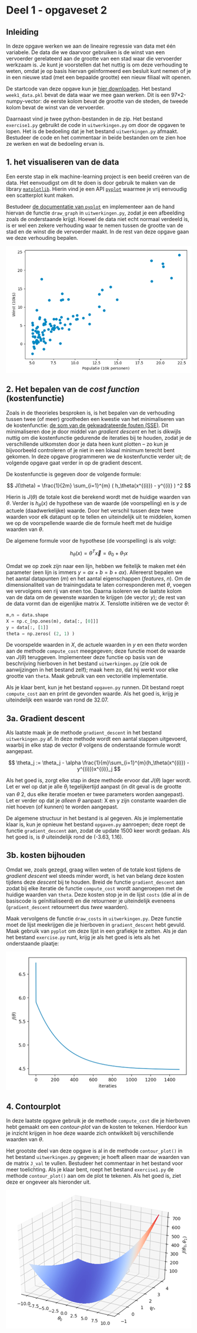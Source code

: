 # Deel 1 - opgaveset 2

## Inleiding
In deze opgave werken we aan de lineaire regressie van data met één variabele. De data die we daarvoor gebruiken is de winst van een vervoerder gerelateerd aan de grootte van een stad waar die vervoerder werkzaam is. Je kunt je voorstellen dat het nuttig is om deze verhouding te weten, omdat je op basis hiervan geïnformeerd een besluit kunt nemen of je in een nieuwe stad (met een bepaalde grootte) een nieuw filiaal wilt openen.

De startcode van deze opgave kun je [hier downloaden](../files/startcode_deel1-set2.zip). Het bestand `week1_data.pkl` bevat de data waar we mee gaan werken. Dit is een 97×2-numpy-vector: de eerste kolom bevat de grootte van de steden, de tweede kolom bevat de winst van de vervoerder.

Daarnaast vind je twee python-bestanden in de zip. Het bestand `exercise1.py` gebruikt de code in `uitwerkingen.py` om door de opgaven te lopen. Het is de bedoeling dat je het bestand `uitwerkingen.py` afmaakt. Bestudeer de code en het commentaar in beide bestanden om te zien hoe ze werken en wat de bedoeling ervan is.

## 1. het visualiseren van de data

Een eerste stap in elk machine-learning project is een beeld creëren van de data. Het eenvoudigst om dit te doen is door gebruik te maken van de library [`matplotlib`](https://matplotlib.org/). Hierin vind je een API [`pyplot`](https://matplotlib.org/stable/api/_as_gen/matplotlib.pyplot.html?highlight=pyplot#module-matplotlib.pyplot) waarmee je vrij eenvoudig een scatterplot kunt maken.

Bestudeer [de documentatie van `pyplot`](https://matplotlib.org/stable/api/_as_gen/matplotlib.pyplot.html?highlight=pyplot#module-matplotlib.pyplot) en implementeer aan de hand hiervan de functie `draw_graph` in `uitwerkingen.py`, zodat je een afbeelding zoals de onderstaande krijgt. Hoewel de data niet echt normaal verdeeld is, is er wel een zekere verhouding waar te nemen tussen de grootte van de stad en de winst die de vervoerder maakt. In de rest van deze opgave gaan we deze verhouding bepalen.

![Scatterplot van de data](../imgs/scatter.png)

## 2. Het bepalen van de *cost function* (kostenfunctie)

Zoals in de theorieles besproken is, is het bepalen van de verhouding tussen twee (of meer) grootheden een kwestie van het minimaliseren van de kostenfunctie: [de som van de gekwadrateerde fouten (SSE)](https://en.wikipedia.org/wiki/Residual_sum_of_squares). Dit minimaliseren doe je door middel van _gradient descent_ en het is dikwijls nuttig om die kostenfunctie gedurende de iteraties bij te houden, zodat je de verschillende uitkomsten door je data heen kunt plotten – zo kun je bijvoorbeeld controleren of je niet in een lokaal minimum terecht bent gekomen. In deze opgave programmeren we de kostenfunctie verder uit; de volgende opgave gaat verder in op de gradient descent.

De kostenfunctie is gegeven door de volgende formule:

$$
 J(\theta) = \frac{1}{2m} \sum_{i=1}^{m} ( h_\theta(x^{(i)}) - y^{(i)} ) ^2
$$

Hierin is $J(\theta)$ de totale kost die berekend wordt met de huidige waarden van $\theta$. Verder is $h_{\theta}(x)$ de hypothese van de waarde (de voorspelling) en is $y$ de actuele (daadwerkelijke) waarde. Door het verschil tussen deze twee waarden voor elk datapunt op te tellen en uiteindelijk uit te middelen, komen we op de voorspellende waarde die de formule heeft met de huidige waarden van $\theta$.

De algemene formule voor de hypothese (de voorspelling) is als volgt: 

$$
h_\theta(x) = \theta^T\vec{x} = \theta_0 + \theta_1x 
$$

Omdat we op zoek zijn naar een lijn, hebben we feitelijk te maken met één parameter (een lijn is immers $y=ax + b = b + ax$). Allereerst bepalen we het aantal datapunten ($m$) en het aantal eigenschappen (*features*, $n$). Om de dimensionaliteit van de trainingsdata te laten corresponderen met $\theta$, voegen we vervolgens een rij van enen toe. Daarna isoleren we de laatste kolom van de data om de gewenste waarden te krijgen (de vector $y$); de rest van de data vormt dan de eigenlijke matrix $X$. Tenslotte initiëren we de vector $\theta$:

```python
m,n = data.shape
X = np.c_[np.ones(m), data[:, [0]]]
y = data[:, [1]]
theta = np.zeros( (2, 1) )
```

De voorspelde waarden in $X$, de actuele waarden in $y$ en een $theta$ worden aan de methode `compute_cost` meegegeven; deze functie moet de waarde van $J(\theta)$ teruggeven. Implementeer deze functie op basis van de beschrijving hierboven in het bestand `uitwerkingen.py` (zie ook de aanwijzingen in het bestand zelf); maak hem zo, dat hij werkt voor elke grootte van `theta`. Maak gebruik van een vectoriële implementatie.

Als je klaar bent, kun je het bestand `opgaven.py` runnen. Dit bestand roept `compute_cost` aan en print de gevonden waarde. Als het goed is, krijg je uiteindelijk een waarde van rond de 32.07.

## 3a. Gradient descent
Als laatste maak je de methode `gradient_descent` in het bestand `uitwerkingen.py` af. In deze methode wordt een aantal stappen uitgevoerd, waarbij in elke stap de vector $\theta$ volgens de onderstaande formule wordt aangepast.

$$
\theta_j := \theta_j - \alpha \frac{1}{m}\sum_{i=1}^{m}(h_\theta(x^{(i)}) - y^{(i)})x^{(i)}_j
$$

Als het goed is, zorgt elke stap in deze methode ervoor dat $J(\theta)$ lager wordt. Let er wel op dat je alle $\theta_j$ tegelijkertijd aanpast (in dit geval is de grootte van $\theta$ 2, dus elke iteratie moeten er twee parameters worden aangepast). Let er verder op dat je *alleen* $\theta$ aanpast: X en y zijn constante waarden die niet hoeven (of kunnen) te worden aangepast.

De algemene structuur in het bestand is al gegeven. Als je implementatie klaar is, kun je opnieuw het bestand `opgaven.py` aanroepen; deze roept de functie `gradient_descent` aan, zodat de update 1500 keer wordt gedaan. Als het goed is, is $\theta$ uiteindelijk rond de (-3.63, 1.16).

## 3b. kosten bijhouden

Omdat we, zoals gezegd, graag willen weten of de totale kost tijdens de *gradient descent* wel steeds minder wordt, is het van belang deze kosten tijdens deze *descent* bij te houden. Breid de functie `gradient_descent` aan zodat bij elke iteratie de functie `compute_cost` wordt aangeroepen met de huidige waarden van `theta`. Deze kosten stop je in de lijst `costs` (die al in de basiscode is geïnitialiseerd) en die retourneer je uiteindelijk eveneens (`gradient_descent` retourneert dus *twee* waarden).

Maak vervolgens de functie `draw_costs` in `uitwerkingen.py`. Deze functie moet de lijst meekrijgen die je hierboven in `gradient_descent` hebt gevuld. Maak gebruik van `pyplot` om deze lijst in een grafiekje te zetten. Als je dan het bestand `exercise.py` runt, krijg je als het goed is iets als het onderstaande plaatje:

![De neergaande costen tijdens gradient descent](../imgs/cost_descent.png)

## 4. Contourplot

In deze laatste opgave gebruik je de methode `compute_cost` die je hierboven hebt gemaakt om een <em>contour-plot</em> van de kosten te tekenen. Hierdoor kun je inzicht krijgen in hoe deze waarde zich ontwikkelt bij verschillende waarden van $\theta$. 

Het grootste deel van deze opgave is al in de methode `contour_plot()` in het bestand `uitwerkingen.py` gegeven; je hoeft alleen maar de waarden van de matrix `J_val` te vullen. Bestudeer het commentaar in het bestand voor meer toelichting. Als je klaar bent, roept het bestand `exercise1.py` de methode `contour_plot()` aan om de plot te tekenen. Als het goed is, ziet deze er ongeveer als hieronder uit.</p>

![Contourplot van de kosten](../imgs/contour.png)